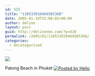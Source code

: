 ```yaml
---
id: 525
title: "110533010464585368"
date: 2005-01-10T15:08:01+00:00
author: deline
layout: post
guid: http://delineneo.com/?p=410
permalink: /2005/01/110533010464585368/
categories:
  - Uncategorized
---
```

[<img border='0' src='http://www.progsoc.uts.edu.au/~dneo/blog/hello/64/941/320/102-0257_IMG.jpg' />](http://www.progsoc.uts.edu.au/~dneo/blog/hello/64/941/640/102-0257_IMG.jpg)

Patong Beach in Phuket&nbsp;[<img src='http://photos1.blogger.com/pbh.gif' alt='Posted by Hello' border='0' align='absmiddle' />](http://www.hello.com/)

